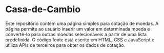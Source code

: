 # Casa-de-Cambio

Este repositório contém uma página simples para cotação de moedas. A página permite ao usuário inserir um valor em determinada moeda e convertê-lo para outras moedas selecionáveis a partir de uma lista predefinida. O código fonte está escrito em HTML, CSS e JavaScript e utiliza APIs de terceiros para obter os dados de cotação.
